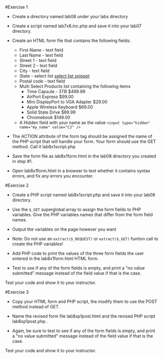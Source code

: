 #Exercise 1

* Create a directory named lab08 under your labs directory
* Create a script named lab7x8.inc.php and save it into your lab07 directory.

* Create an HTML form file that contains the following fields:
  * First Name - text field 
  * Last Name - text field
  * Street 1 - text field
  * Street 2 - text field
  * City - text field
  * State - select list [select list snippet](select_list.md) 
  * Postal code - text field
  * Multi Select Products list containing the following items
    * Time Capsule - 3TB $499.99
    * AirPort Express $99.00
    * Mini DisplayPort to VGA Adapter $29.00
    * Apple Wireless Keyboard $69.00
    * Solid State Drive $89.99
    * Chromebook $149.00
  * A Hidden field with your name as the value ```<input type="hidden" name="my_name" value="CJ" />```

* The ACTION attribute of the form tag should be assigned the name of the PHP 
script that will handle your form. Your form should use the GET method. Call it 
lab8x1script.php

* Save the form file as lab8x1form.html in the lab08 directory you created in step #1.

* Open lab8x1form.html in a browser to test whether it contains syntax errors, 
and fix any errors you encounter.

#Exercise 2

* Create a PHP script named lab8x1script.php and save it into your lab08 directory.

* Use the ```$_GET``` superglobal array to assign the form fields to PHP variables. 
Give the PHP variables names that differ from the form field names.

* Output the variables on the page however you want

* Note: Do not use an ```extract($_REQUEST)``` or ```extract($_GET)``` funtion 
call to create the PHP variables!

* Add PHP code to print the values of the three form fields the user entered in 
the lab8x1form.html HTML form.

* Test to see if any of the form fields is empty, and print a "no value 
submitted" message instead of the field value if that is the case.

Test your code and show it to your instructor.

#Exercise 3

* Copy your HTML form and PHP script, the modify them to use the POST method 
instead of GET.

* Name the revised form file lab8xp1post.html and the revised PHP script lab8xp1post.php .

* Again, be sure to test to see if any of the form fields is empty, and print a 
"no value submitted" message instead of the field value if that is the case.

Test your code and show it to your instructor.

